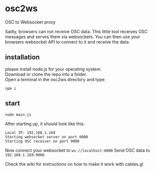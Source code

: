 # osc2ws
OSC to Websocket proxy

Sadly, browsers can not receive OSC data. This little tool receives OSC messages and serves them via websockets.
You can then use your browsers websocket API to connect to it and receive the data.


## installation

please install node.js for your operating system. <br>
Download or clone the repo into a folder. <br>
Open a terminal in the osc2ws directory and type:

`npm i`

## start

`node main.js`

After starting up, it should look like this:

```
Local IP: 192.168.1.169
Starting websocket server on port 8000
Starting OSC receiver on port 9000
```

Now connect your websocket to `ws://localhost:8000`
Send OSC data to `192.168.1.169:9000`

Check the wiki for instructions on how to make it work with cables.gl
